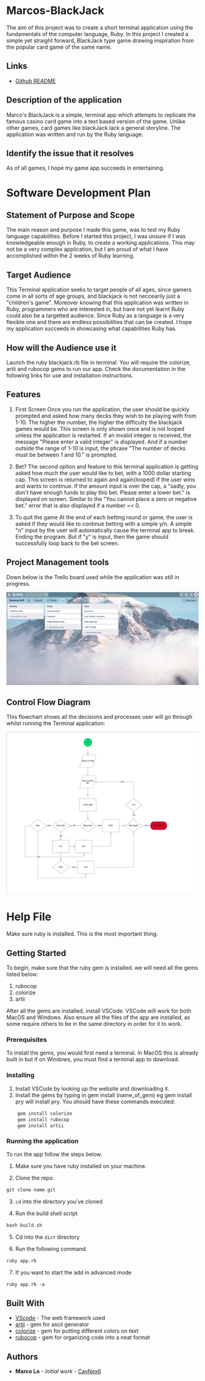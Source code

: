 # Marcos-BlackJack

The aim of this project was to create a short terminal application using the fundamentals of the computer language, Ruby. In this project I created a simple yet straight forward, BlackJack type game drawing inspiration from the popular card game of the same name. 

## Links 
- [Github README](https://github.com/Marcohylo/terminal-app)

## Description of the application

Marco's BlackJack is a simple, terminal app which attempts to replicate the famous casino card game into a text based version of the game. Unlike other games, card games like blackJack lack a general storyline. The application was written and run by the Ruby language.


## Identify the issue that it resolves

As of all games, I hope my game app succeeds in entertaining. 

# Software Development Plan

## Statement of Purpose and Scope

The main reason and purpose I made this game, was to test my Ruby language capabilities. Before I started this project, I was unsure if I was knowledgeable enough in Ruby, to create a working applications. This may not be a very complex application, but I am proud of what I have accomplished within the 2 weeks of Ruby learning.

## Target Audience

This Terminal application seeks to target people of all ages, since gamers come in all sorts of age groups, and blackjack is not neccearily just a "children's game". Moreover knowing that this application was written in Ruby, programmers who are interested in, but have not yet learnt Ruby could also be a targetted audience. Since Ruby as a language is a very flexible one and there are endless possibilities that can be created. I hope my application succeeds in showcasing what capabilities Ruby has.


## How will the Audience use it

Launch the ruby blackjack.rb file in terminal. You will require the colorize, artii and rubocop gems to run our app. Check the documentation in the following links for use and installation instructions.

## Features

1. First Screen
Once you run the application, the user should be quickly prompted and asked how many decks they wish to be playing with from 1-10. The higher the number, the higher the difficulty the blackjack games would be. This screen is only shown once and is not looped unless the application is restarted. If an invalid integer is received, the message "Please enter a valid integer" is displayed. And if a number outside the range of 1-10 is input, the phrase "The number of decks must be between 1 and 10." is prompted.

2. Bet?
The second option and feature to this terminal application is getting asked how much the user would like to bet, with a 1000 dollar starting cap. This screen is returned to again and again(looped) if the user wins and wants to continue. If the amount input is over the cap, a "sadly, you don't have enough funds to play this bet. Please enter a lower bet." is displayed on screen. Similar to the "You cannot place a zero or negative bet." error that is also displayed if a number =< 0.

3. To quit the game
At the end of each betting round or game, the user is asked if they would like to continue betting with a simple y/n. A simple "n" input by the user will automatically cause the terminal app to break. Ending the program. But if "y" is input, then the game should successfully loop back to the bet screen. 

## Project Management tools

Down below is the Trello board used while the application was still in progress. 

![](trello_board.png)

## Control Flow Diagram

This flowchart shows all the decisions and processes user will go through whilst running the Terminal application: 

![](flow_diagram.png)

# Help File

Make sure ruby is installed. This is the most important thing.

## Getting Started

To begin, make sure that the ruby gem is installed. we will need all the gems listed below:
1) rubocop
2) colorize
3) artii 

After all the gems are installed, install VSCode. VSCode will work for both MacOS and Windows. Also ensure all the files of the app are installed, as some require others to be in the same directory in order for it to work. 

### Prerequisites

To install the gems, you would first need a terminal. In MacOS this is already built in but if on Windows, you must find a terminal app to download. 

### Installing

1) Install VSCode by looking up the website and downloading it.
2) Install the gems by typing in gem install (name_of_gem) eg gem install pry will install pry. You should have these commands executed:
```
    gem install colorize
    gem install rubocop
    gem install artii
```

### Running the application

To run the app follow the steps below.

1. Make sure you have ruby installed on your machine.

2. Clone the repo.

```txt
git clone name.git
```
3. `cd` into the directory you've cloned

4. Run the build shell script

```txt
bash build.sh
```

5. Cd into the `dist` directory

6. Run the following command.

```txt
ruby app.rb
```

7. If you want to start the add in advanced mode

```txt
ruby app.rb -a
```


## Built With

* [VScode](https://code.visualstudio.com) - The web framework used
* [artii](https://github.com/miketierney/artii) - gem for ascii generator
* [colorize](https://github.com/fazibear/colorize) - gem for putting different colors on text
* [rubocop](https://github.com/rubocop-hq/rubocop) - gem for organizing code into a neat format 


## Authors

* **Marco Lo** - *Initial work* - [CayNex6](https://github.com/CayNex6)

